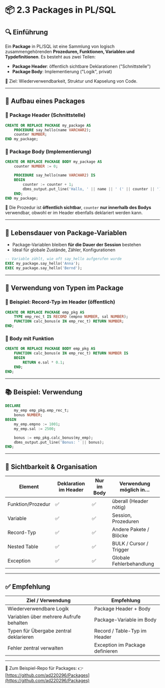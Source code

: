# 📦 2.3 Packages in PL/SQL

## 🔍 Einführung

Ein **Package** in PL/SQL ist eine Sammlung von logisch zusammengehörenden **Prozeduren, Funktionen, Variablen und Typdefinitionen**. Es besteht aus zwei Teilen:

- **Package Header**: öffentlich sichtbare Deklarationen ("Schnittstelle")
- **Package Body**: Implementierung ("Logik", privat)

📌 Ziel: Wiederverwendbarkeit, Struktur und Kapselung von Code.

---

## 🧠 Aufbau eines Packages

### 🔹 Package Header (Schnittstelle)
```sql
CREATE OR REPLACE PACKAGE my_package AS
    PROCEDURE say_hello(name VARCHAR2);
    counter NUMBER;
END my_package;
```

### 🔸 Package Body (Implementierung)
```sql
CREATE OR REPLACE PACKAGE BODY my_package AS
    counter NUMBER := 0;

    PROCEDURE say_hello(name VARCHAR2) IS
    BEGIN
        counter := counter + 1;
        dbms_output.put_line('Hallo, ' || name || ' (' || counter || ')');
    END;
END my_package;
```

📌 Die Prozedur ist **öffentlich sichtbar**, `counter` **nur innerhalb des Bodys** verwendbar, obwohl er im Header ebenfalls deklariert werden kann.

---

## 🔄 Lebensdauer von Package-Variablen

- Package-Variablen bleiben **für die Dauer der Session** bestehen
- Ideal für globale Zustände, Zähler, Konfigurationen

```sql
-- Variable zählt, wie oft say_hello aufgerufen wurde
EXEC my_package.say_hello('Anna');
EXEC my_package.say_hello('Bernd');
```

---

## 📘 Verwendung von Typen im Package

### 🔹 Beispiel: Record-Typ im Header (öffentlich)
```sql
CREATE OR REPLACE PACKAGE emp_pkg AS
    TYPE emp_rec_t IS RECORD (empno NUMBER, sal NUMBER);
    FUNCTION calc_bonus(e IN emp_rec_t) RETURN NUMBER;
END;
```

### 🔸 Body mit Funktion
```sql
CREATE OR REPLACE PACKAGE BODY emp_pkg AS
    FUNCTION calc_bonus(e IN emp_rec_t) RETURN NUMBER IS
    BEGIN
        RETURN e.sal * 0.1;
    END;
END;
```

---

## 📚 Beispiel: Verwendung
```sql
DECLARE
    my_emp emp_pkg.emp_rec_t;
    bonus NUMBER;
BEGIN
    my_emp.empno := 1001;
    my_emp.sal := 2500;

    bonus := emp_pkg.calc_bonus(my_emp);
    dbms_output.put_line('Bonus: ' || bonus);
END;
```

---

## 🧾 Sichtbarkeit & Organisation

| Element          | Deklaration im Header | Nur im Body | Verwendung möglich in… |
|------------------|------------------------|-------------|--------------------------|
| Funktion/Prozedur| ✅                    | ✅          | überall (Header nötig)   |
| Variable         | ✅                    | ✅          | Session, Prozeduren      |
| Record-Typ       | ✅                    | ✅          | Andere Pakete / Blöcke   |
| Nested Table     | ✅                    | ✅          | BULK / Cursor / Trigger   |
| Exception        | ✅                    | ✅          | Globale Fehlerbehandlung  |

---

## ✅ Empfehlung

| Ziel / Verwendung                          | Empfehlung                       |
|-------------------------------------------|----------------------------------|
| Wiederverwendbare Logik                   | Package Header + Body            |
| Variablen über mehrere Aufrufe behalten   | Package-Variable im Body         |
| Typen für Übergabe zentral deklarieren    | Record / Table-Typ im Header     |
| Fehler zentral verwalten                  | Exception im Package definieren  |

---

📁 Zum Beispiel-Repo für Packages:
👉 [https://github.com/ad220296/Packages](https://github.com/ad220296/Packages)
